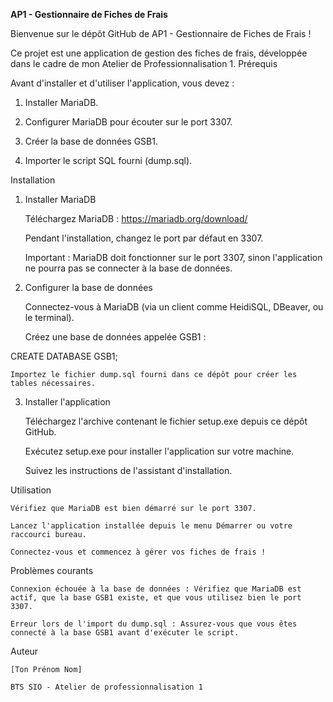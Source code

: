 **AP1 - Gestionnaire de Fiches de Frais**

Bienvenue sur le dépôt GitHub de AP1 - Gestionnaire de Fiches de Frais !

Ce projet est une application de gestion des fiches de frais, développée dans le cadre de mon Atelier de Professionnalisation 1.
Prérequis

Avant d'installer et d'utiliser l'application, vous devez :

1. Installer MariaDB.

2. Configurer MariaDB pour écouter sur le port 3307.

3. Créer la base de données GSB1.

4. Importer le script SQL fourni (dump.sql).

Installation
1. Installer MariaDB

    Téléchargez MariaDB : https://mariadb.org/download/

    Pendant l'installation, changez le port par défaut en 3307.

    Important : MariaDB doit fonctionner sur le port 3307, sinon l'application ne pourra pas se connecter à la base de données.

2. Configurer la base de données

    Connectez-vous à MariaDB (via un client comme HeidiSQL, DBeaver, ou le terminal).

    Créez une base de données appelée GSB1 :

CREATE DATABASE GSB1;

    Importez le fichier dump.sql fourni dans ce dépôt pour créer les tables nécessaires.

3. Installer l'application

    Téléchargez l'archive contenant le fichier setup.exe depuis ce dépôt GitHub.

    Exécutez setup.exe pour installer l'application sur votre machine.

    Suivez les instructions de l'assistant d'installation.

Utilisation

    Vérifiez que MariaDB est bien démarré sur le port 3307.

    Lancez l'application installée depuis le menu Démarrer ou votre raccourci bureau.

    Connectez-vous et commencez à gérer vos fiches de frais !

Problèmes courants

    Connexion échouée à la base de données : Vérifiez que MariaDB est actif, que la base GSB1 existe, et que vous utilisez bien le port 3307.

    Erreur lors de l'import du dump.sql : Assurez-vous que vous êtes connecté à la base GSB1 avant d'exécuter le script.

Auteur

    [Ton Prénom Nom]

    BTS SIO - Atelier de professionnalisation 1
